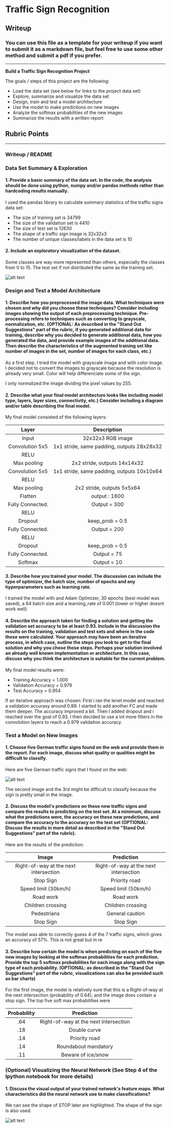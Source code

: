 # **Traffic Sign Recognition** 

## Writeup

### You can use this file as a template for your writeup if you want to submit it as a markdown file, but feel free to use some other method and submit a pdf if you prefer.

---

**Build a Traffic Sign Recognition Project**

The goals / steps of this project are the following:
* Load the data set (see below for links to the project data set)
* Explore, summarize and visualize the data set
* Design, train and test a model architecture
* Use the model to make predictions on new images
* Analyze the softmax probabilities of the new images
* Summarize the results with a written report


[//]: # (Image References)

[image1]: ./images/1.PNG "Histogram"
[image2]: ./images/2.PNG "New Images"
[image3]: ./images/3.PNG "Features"


## Rubric Points
 

---
### Writeup / README

### Data Set Summary & Exploration

#### 1. Provide a basic summary of the data set. In the code, the analysis should be done using python, numpy and/or pandas methods rather than hardcoding results manually.

I used the pandas library to calculate summary statistics of the traffic
signs data set:

* The size of training set is 34799
* The size of the validation set is 4410
* The size of test set is 12630
* The shape of a traffic sign image is 32x32x3
* The number of unique classes/labels in the data set is 10

#### 2. Include an exploratory visualization of the dataset.

Some classes are way more represented than others, especially the classes from 0 to 15. The test set if not distributed the same as the training set.

![alt text][image1]

### Design and Test a Model Architecture

#### 1. Describe how you preprocessed the image data. What techniques were chosen and why did you choose these techniques? Consider including images showing the output of each preprocessing technique. Pre-processing refers to techniques such as converting to grayscale, normalization, etc. (OPTIONAL: As described in the "Stand Out Suggestions" part of the rubric, if you generated additional data for training, describe why you decided to generate additional data, how you generated the data, and provide example images of the additional data. Then describe the characteristics of the augmented training set like number of images in the set, number of images for each class, etc.)

As a first step. I tried the model with grayscale image and with color image.
I decided not to convert the images to grayscale because the resolution is already very small. Color will help differenciate some of the sign.

I only normalized the image dividing the pixel values by 255.

#### 2. Describe what your final model architecture looks like including model type, layers, layer sizes, connectivity, etc.) Consider including a diagram and/or table describing the final model.

My final model consisted of the following layers:

| Layer         		|     Description	        					| 
|:---------------------:|:---------------------------------------------:| 
| Input         		| 32x32x3 RGB image   							| 
| Convolution 5x5     	| 1x1 stride, same padding, outputs 28x28x32 	|
| RELU					|												|
| Max pooling	      	| 2x2 stride,  outputs 14x14x32 				|
| Convolution 5x5     	| 1x1 stride, same padding, outputs 10x10x64 	|
| RELU					|												|
| Max pooling	      	| 2x2 stride,  outputs 5x5x64 				|
| Flatten		| output : 1600        									|
| Fully Connected. | Output = 300		|	     									|
| RELU					|		
| Dropout					|		keep_prob = 0.5
| Fully Connected. | Output = 200			     									|
| RELU					|
| Dropout					|		keep_prob = 0.5   |
| Fully Connected. | Output = 75			     									|
| Softmax| Output = 10|


#### 3. Describe how you trained your model. The discussion can include the type of optimizer, the batch size, number of epochs and any hyperparameters such as learning rate.

I trained the model with and Adam Optimizer, 30 epochs (best model was saved), a 64 batch size and a learning_rate of 0.001 (lower or higher doesnt work well)

#### 4. Describe the approach taken for finding a solution and getting the validation set accuracy to be at least 0.93. Include in the discussion the results on the training, validation and test sets and where in the code these were calculated. Your approach may have been an iterative process, in which case, outline the steps you took to get to the final solution and why you chose those steps. Perhaps your solution involved an already well known implementation or architecture. In this case, discuss why you think the architecture is suitable for the current problem.

My final model results were:
* Training Accuracy = 1.000
* Validation Accuracy = 0.979
* Test Accuracy = 0.954

If an iterative approach was chosen:
First i ran the lenet model and reached a validation accurasy around 0.89. I started to add another FC and made them deeper. The accuracy improved a bit.
Then I added dropout and i reached over the goal of 0.93.
I then decided to use a lot more filters in the convolution layers to reach a 0.979 validation accuracy.

 

### Test a Model on New Images

#### 1. Choose five German traffic signs found on the web and provide them in the report. For each image, discuss what quality or qualities might be difficult to classify.

Here are five German traffic signs that I found on the web:

![alt text][image2] 

The second image and the 3rd might be difficult to classify because the sign is pretty small in the image.

#### 2. Discuss the model's predictions on these new traffic signs and compare the results to predicting on the test set. At a minimum, discuss what the predictions were, the accuracy on these new predictions, and compare the accuracy to the accuracy on the test set (OPTIONAL: Discuss the results in more detail as described in the "Stand Out Suggestions" part of the rubric).

Here are the results of the prediction:

| Image			        |     Prediction	        					| 
|:---------------------:|:---------------------------------------------:| 
| Right-of-way at the next intersection     		| Right-of-way at the next intersection 									| 
| Stop Sign  			| Priority road										|
| Speed limit (30km/h)				| Speed limit (50km/h)										|
| Road work      		| Road work  				 				|
| Children crossing			| Children crossing	     							|
| Pedestrians			| General caution    							|
| Stop Sign		| Stop Sign     							|


The model was able to correctly guess 4 of the 7 traffic signs, which gives an accuracy of 57%. This is not great but in re

#### 3. Describe how certain the model is when predicting on each of the five new images by looking at the softmax probabilities for each prediction. Provide the top 5 softmax probabilities for each image along with the sign type of each probability. (OPTIONAL: as described in the "Stand Out Suggestions" part of the rubric, visualizations can also be provided such as bar charts)


For the first image, the model is relatively sure that this is a Right-of-way at the next intersection   (probability of 0.64), and the image does contain a stop sign. The top five soft max probabilities were

| Probability         	|     Prediction	        					| 
|:---------------------:|:---------------------------------------------:| 
| .64         			| Right-of-way at the next intersection     									| 
| .18     				| Double curve										|
| .14					| Priority road										|
| .14	      			| Roundabout mandatory			 				|
| .11				    | Beware of ice/snow    							|



### (Optional) Visualizing the Neural Network (See Step 4 of the Ipython notebook for more details)
#### 1. Discuss the visual output of your trained network's feature maps. What characteristics did the neural network use to make classifications?

We can see the shape of STOP later are highlighted. The shape of the sign is also used.

![alt text][image3] 

